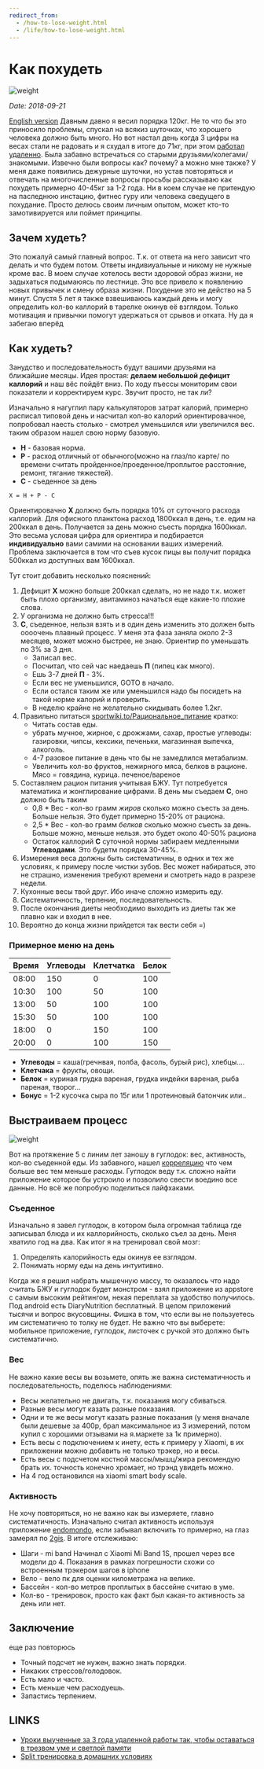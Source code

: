 ```yaml
---
redirect_from:
  - /how-to-lose-weight.html
  - /life/how-to-lose-weight.html
---
```

# Как похудеть

![weight](assets/weight.jpg?raw=true)

*Date: 2018-09-21*

[English version](how-to-lose-weight-en.md)
Давным давно я весил порядка 120кг. Не то что бы это приносило проблемы, спускал на всякиз шуточках, что хорошего человека должно быть много. Но вот настал день когда 3 цифры на весах стали не радовать и я схудал в итоге до 71кг, при этом [работал удаленно](remote-work-ru.md). Была забавно встречаться со старыми друзьями/колегами/знакомыми. Извечно были вопросы как? почему? а можно мне также? У меня даже появились дежурные шуточки, но устав повторяться и отвечать на многочисленные вопросы просьбы рассказываю как похудеть примерно 40-45кг за 1-2 года. Ни в коем случае не притендую на паследнюю инстацию, фитнес гуру или человека сведущего в похудание. Просто делюсь своим личным опытом, может кто-то замотивируется или поймет принципы.

## Зачем худеть?

Это пожалуй самый главный вопрос. Т.к. от ответа на него зависит что делать и что будем потом. Ответы индивиуальные и никому не нужные кроме вас. В моем случае хотелось вести здоровой образ жизни, не задыхаться подымаюясь по лестнице. Это все привело к появлению новых привычек и смену образа жизни. Похудение это не действо на 5 минут. Спустя 5 лет я также взвешиваюсь каждый день и могу определить кол-во каллорий в тарелке окинув её взглядом. Только мотивация и привычки помогут удержаться от срывов и отката. Ну да я забегаю вперёд

## Как худеть?

Занудство и последовательность будут вашими друзьями на ближайшие месяцы. Идея простая: **делаем небольшой дефицит каллорий** и наш вёс пойдёт вниз. По ходу пъессы мониторим свои показатели и корректируем курс. Звучит просто, не так ли?

Изначально я нагуглил пару калькуляторов затрат калорий, примерно расписал типовой день и насчитал кол-во калорий ориентировачное, попробовал наесть столько - смотрел уменьшился или увеличился вес. таким образом нашел свою норму базовую.

* **Н** - базовая норма.
* **Р** - расход отличный от обычного(можно на глаз/по карте/ по времени считать пройденное/проеденное/проплытое расстояние, ремонт, тягание тяжестей).
* **С** - съеденное за день

```
Х = Н + Р - С
```

Ориентировачно **Х** должно быть порядка 10% от суточного расхода каллорий. Для офисного планктона расход 1800ккал в день, т.е. едим на 200ккал в день. Получается за день можно съесть порядка 1600ккал. Это весьма условая цифра для ориентира и подбирается **индивидуально** вами самими на основании ваших измерений. Проблема заключается в том что съев кусок пицы вы получит порядка 500ккал из доступных вам 1600ккал.

Тут стоит добавить несколько пояснений:

1. Дефицит **Х** можно больше 200ккал сделать, но не надо т.к. может быть плохо организму, авитаминоз начаться еще какие-то плохие слова.
2. У организма не должно быть стресса!!!
3. **С**, съеденное, нельзя взять и в один день изменить это должен быть оооочень плавный процесс. У меня эта фаза заняла около 2-3 месяцев, может можно быстрее, не знаю. Ориентир по уменьшать по 3% за 3 дня.
    * Записал вес.
    * Посчитал, что сей час наедаешь **П** (пипец как много).
    * Ешь 3-7 дней **П** - 3%.
    * Если вес не уменьшился, GOTO в начало.
    * Если остался таким же или уменьшился надо бы посидеть на такой норме калорий и проверить.
    * В неделю крайне не желательно скидывать более 1.2кг.
4. Правильно питаться [sportwiki.to/Рациональное_питание](http://sportwiki.to/%D0%A0%D0%B0%D1%86%D0%B8%D0%BE%D0%BD%D0%B0%D0%BB%D1%8C%D0%BD%D0%BE%D0%B5_%D0%BF%D0%B8%D1%82%D0%B0%D0%BD%D0%B8%D0%B5) кратко:
    * Читать состав еды.
    * убрать мучное, жирное, с дрожжами, сахар, простые углеводы: газировки, чипсы, кексики, печеньки, магазинная выпечка, алкоголь.
    * 4-7 разовое питание в день что бы не замедлился метабализм.
    * Увеличить кол-во фруктов, нежирного мяса, белков в рационе. Мясо = говядина, курица. печеное/вареное
5. Составляем рацион питания учитывая БЖУ. Тут потребуется математика и жонглирование цифрами. В день мы съедаем **С**, оно должно быть таким
    * 0,8 * Вес - кол-во грамм *жиров* сколько можно съесть за день. Больше нельзя. Это будет примерно 15-20% от рациона.
    * 2,5 * Вес - кол-во грамм *белков* сколько можно съесть за день. Больше можно, меньше нельзя. это будет около 40-50% рациона
    * Остаток каллорий **С** суточной нормы забираем медленными **Углеводами**. Это будетм порядка 30-45%.
6. Измерения веса должны быть систематичны, в одних и тех же условиях, к примеру после чистки зубов. Вес может набираться, это не страшно, изменения требуют времени и смотреть надо в разрезе недели.
7. Кухонные весы твой друг. Ибо иначе сложно измерить еду.
8. Систематичность, терпение, последовательность.
9. После окончания диеты необходимо выходить из диеты так же плавно как и входил в нее.
10. Вероятно до конца жизни прийдется так вести себя =)

### Примерное меню на день

| Время | Углеводы | Клетчатка | Белок |
|-------|----------|-----------|-------|
| 08:00 | 150      |   0       | 100   |
| 10:30 | 100      |   50      | 100   |
| 13:00 | 50       |   100     | 100   |
| 15:30 | 50       |   100     | 100   |
| 18:00 | 0        |   150     | 100   |
| 20:00 | 0        |   100     | 150   |

* **Углеводы** = каша(гречнвая, полба, фасоль, бурый рис), хлебцы....
* **Клетчака** = фрукты, овощи.
* **Белок** = куриная грудка вареная, грудка индейки вареная, рыба пареная, творог...
* **Бонус** = 1-2 кусочка сыра по 15г или 1 протеиновый батончик или..

## Выстраиваем процесс

![weight](assets/correlations.png?raw=true)

Вот на протяжение 5 с линим лет заношу в гуглодок: вес, активность, кол-во съеденной еды. Из забавного, нашел [корреляцию](https://www.reddit.com/r/dataisbeautiful/comments/f8tkzb/oc_correlations_found_from_tracking_myself/) что чем больше вес тем меньше расходы. Гуглодок веду т.к. сложно найти приложение которое бы устроило и позволило свести воедино все данные. Но всё же попробую поделиться лайфхаками.

### Съеденное

Изначально я завел гуглодок, в котором была огромная таблица где записывал блюда и их каллорийность, сколько съел за день. Меня хватило год на два. Как итог я на тренировал свой мозг:

1. Определять калорийность еды окинув ее взглядом.
2. Понимать норму еды на день интуитивно.

Когда же я решил набрать мышечную массу, то оказалось что надо считать БЖУ и гуглодок будет монстром - взял приложение из appstore с самым высоким рейтингом, некая переплата за удобство получилось. Под android есть DiaryNutrition бесплатный. В целом приложений тысячи и вопрос вкусовщины. Фишка в том, что если вы не пользуетесь им систематично то толку не будет. Не важно что вы выберете: мобильное приложение, гуглодок, листочек с ручкой это должно быть систематично.

### Вес

Не важно какие весы вы возьмете, опять же важна систематичность и последовательность, поделюсь наблюдениями:

* Весы желательно не двигать, т.к. показания могу сбиваться.
* Разные весы могут казать разные показания.
* Одни и те же весы могут казать разные показания (у меня вначале были дешевые за 400р, брал максимальное из 3 измерений, потом купил с хорошими отзывами на я.маркете за 1к примерно).
* Есть весы с подключением к инету, есть к примеру у Xiaomi, в их приложении можно добавить не только трэкер, но и весы.
* Есть весы с подсчетом костной массы/мышц/жира рекомендую брать их. точность конечно хромает, но трэнд увидеть можно.
* На 4 год остановился на xiaomi smart body scale.

### Активность

Не хочу повторяться, но не важно как вы измеряете, главно систематичность. Изначально считал активность используя приложение [endomondo](https://www.endomondo.com/), если забывал включить то примерно, на глаз замерял по [2gis](http://2gis.ru). В итоге отслеживаю:

* Шаги - mi band Начинал с Xiaomi Mi Band 1S, прошел через все модели до 4. Показания в рамках погрешности схожи со встроенным трэкером шагов в iphone
* Вело - вело пк для оценки километража на велике.
* Бассейн - кол-во метров проплытых в бассейне считаю в уме.
* Кол-во - тренировок, просто как факт был какая-то активность за день или нет.

## Заключение

еще раз повторюсь

* Точный подсчет не нужен, важно знать порядки.
* Никаких стрессов/голодовок.
* Есть мало и часто.
* Есть меньше чем расходуешь.
* Запастись терпением.

## LINKS

* [Уроки выученные за 3 года удаленной работы так, чтобы оставаться в трезвом уме и светлой памяти](remote-work-ru.md)
* [Split тренировка в домашних условиях](workout-split.md)
